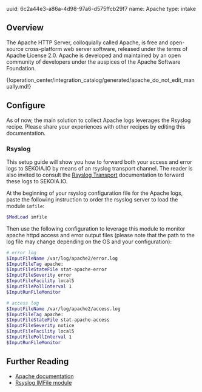 uuid: 6c2a44e3-a86a-4d98-97a6-d575ffcb29f7
name: Apache
type: intake

## Overview
The Apache HTTP Server, colloquially called Apache, is free and open-source cross-platform web server software, released under the terms of Apache License 2.0. Apache is developed and maintained by an open community of developers under the auspices of the Apache Software Foundation.


{!operation_center/integration_catalog/generated/apache_do_not_edit_manually.md!}

## Configure

As of now, the main solution to collect Apache logs leverages the Rsyslog recipe. Please share your experiences with other recipes by editing this documentation.

### Rsyslog

This setup guide will show you how to forward both your access and error logs to SEKOIA.IO by means of an rsyslog transport channel. The reader is also invited to consult the [Rsyslog Transport](../../../data_collection/ingestion_methods/rsyslog/) documentation to forward these logs to SEKOIA.IO.

At the beginning of your rsyslog configuration file for the Apache logs,  paste the following instruction to order the rsyslog server to load the module `imfile`:
```bash
$ModLoad imfile
```

Then use the following configuration to leverage this module to monitor apache httpd access and error output files (please note that the path to the log file may change depending on the OS and your configuration):
```bash
# error log
$InputFileName /var/log/apache2/error.log
$InputFileTag apache:
$InputFileStateFile stat-apache-error
$InputFileSeverity error
$InputFileFacility local5
$InputFilePollInterval 1
$InputRunFileMonitor

# access log
$InputFileName /var/log/apache2/access.log
$InputFileTag apache:
$InputFileStateFile stat-apache-access
$InputFileSeverity notice
$InputFileFacility local5
$InputFilePollInterval 1
$InputRunFileMonitor
```

## Further Reading
- [Apache documentation](http://httpd.apache.org/docs/)
- [Rsyslog IMFile module](https://www.rsyslog.com/doc/v8-stable/configuration/modules/imfile.html)
